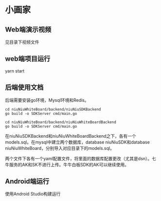 # 小画家



## Web端演示视频

见目录下视频文件

## web端项目运行

yarn start

## 后端使用文档

后端需要安装go环境，Mysql环境和Redis。

```
cd niuNiuWhiteBoard/backend/niuNiuSDKBackend
go build -o SDKServer cmd/main.go

cd niuNiuWhiteBoard/backend/niuNiuWhiteBoardBackend
go build -o SDKServer cmd/main.go
```

在niuNiuSDKBackend和niuNiuWhiteBoardBackend之下，各有一个models.sql。在mysql中建立两个数据库，database niuNiuSDK和database niuNiuWhiteBoard，分别导入对应目录下的models.sql。

两个文件下各有一个yaml配置文件，将里面的数据库配置更改（尤其是dsn）。七牛服务的AK和SK不进行上传。牛牛白板SDK的AK可以继续使用。

## Android端运行

使用Android Studio构建运行
